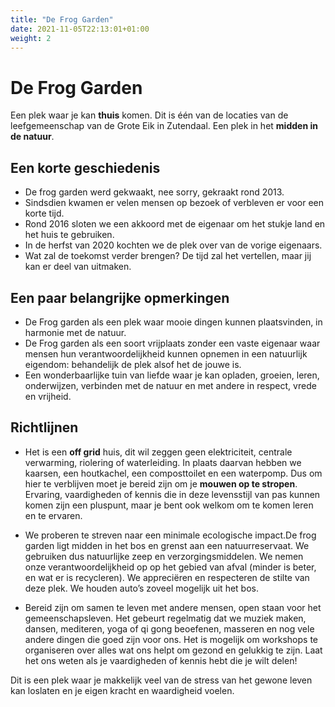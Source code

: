 ```yaml
---
title: "De Frog Garden"
date: 2021-11-05T22:13:01+01:00
weight: 2
---
```


# De Frog Garden

Een plek waar je kan **thuis** komen. Dit is één van de locaties van de
leefgemeenschap van de Grote Eik in Zutendaal. Een plek in het **midden in de
natuur**.


## Een korte geschiedenis

- De frog garden werd gekwaakt, nee sorry, gekraakt rond 2013.
- Sindsdien kwamen er velen mensen op bezoek of verbleven er voor een korte tijd.
- Rond 2016 sloten we een akkoord met de eigenaar om het stukje land en het huis te gebruiken.
- In de herfst van 2020 kochten we de plek over van de vorige eigenaars.
- Wat zal de toekomst verder brengen? De tijd zal het vertellen, maar jij kan er deel van uitmaken.


## Een paar belangrijke opmerkingen

- De Frog garden als een plek waar mooie dingen kunnen plaatsvinden, in harmonie met de natuur.
- De Frog garden als een soort vrijplaats zonder een vaste eigenaar waar
  mensen hun verantwoordelijkheid kunnen opnemen in een natuurlijk eigendom:
  behandelijk de plek alsof het de jouwe is.
- Een wonderbaarlijke tuin van liefde waar je kan opladen, groeien, leren, onderwijzen,
  verbinden met de natuur en met andere in respect, vrede en vrijheid.

## Richtlijnen

- Het is een **off grid** huis, dit wil zeggen geen elektriciteit, centrale
  verwarming, riolering of waterleiding. In plaats daarvan hebben we kaarsen,
  een houtkachel, een composttoilet en een waterpomp. Dus om hier te verblijven
  moet je bereid zijn om je **mouwen op te stropen**. Ervaring, vaardigheden of
  kennis die in deze levensstijl van pas kunnen komen zijn een pluspunt, maar je
  bent ook welkom om te komen leren en te ervaren.

- We proberen te streven naar een minimale ecologische impact.De frog garden
  ligt midden in het bos en grenst aan een natuurreservaat. We gebruiken dus
  natuurlijke zeep en verzorgingsmiddelen. We nemen onze verantwoordelijkheid
  op op het gebied van afval (minder is beter, en wat er is recycleren). We
  appreciëren en respecteren de stilte van deze plek. We houden auto’s zoveel
  mogelijk uit het bos.

- Bereid zijn om samen te leven met andere mensen, open staan voor het
  gemeenschapsleven. Het gebeurt regelmatig dat we muziek maken, dansen,
  mediteren, yoga of qi gong beoefenen, masseren en nog vele andere dingen die
  goed zijn voor ons. Het is mogelijk om workshops te organiseren over alles
  wat ons helpt om gezond en gelukkig te zijn. Laat het ons weten als je
  vaardigheden of kennis hebt die je wilt delen!

Dit is een plek waar je makkelijk veel van de stress van het gewone leven kan
loslaten en je eigen kracht en waardigheid voelen.
